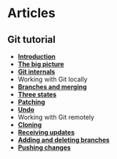 # Articles

## Git tutorial 

* [**Introduction**](https://github.com/karolgornicki/Articles/blob/master/texts/git_tutorial/introduction.md)
* [**The big picture**](https://github.com/karolgornicki/Articles/blob/master/texts/git_tutorial/the_big_picture.md)
* [**Git internals**](https://github.com/karolgornicki/Articles/blob/master/texts/git_tutorial/git_internals.md)
* Working with Git locally
 * [**Branches and merging**](https://github.com/karolgornicki/Articles/blob/master/texts/git_tutorial/working_locally_merging_strategies.md)
 * [**Three states**](https://github.com/karolgornicki/Articles/blob/master/texts/git_tutorial/working_locally_three_states.md)
 * [**Patching**](https://github.com/karolgornicki/Articles/blob/master/texts/git_tutorial/working_locally_patching.md)
 * [**Undo**](https://github.com/karolgornicki/Articles/blob/master/texts/git_tutorial/working_locally_undo.md)
* Working with Git remotely
 * [**Cloning**](https://github.com/karolgornicki/Articles/blob/master/texts/git_tutorial/working_remotely_cloning.md)
 * [**Receiving updates**](https://github.com/karolgornicki/Articles/blob/master/texts/git_tutorial/working_remotely_receiving_updates.md)
 * [**Adding and deleting branches**](https://github.com/karolgornicki/Articles/blob/master/texts/git_tutorial/working_remotely_adding_branches.md)
 * [**Pushing changes**](https://github.com/karolgornicki/Articles/blob/master/texts/git_tutorial/working_remotely_pushing_changes.md)
